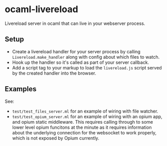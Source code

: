 # ocaml-livereload

Livereload server in ocaml that can live in your webserver process.

## Setup

- Create a livereload handler for your server process by calling `Livereload.make_handler` along with config about which files to watch.
- Hook up the handler so it's called as part of your server callback.
- Add a script tag to your markup to load the `livereload.js` script served by the created handler into the browser.

## Examples

See:
- `test/test_files_server.ml` for an example of wiring with file watcher.
- `test/test_opium_server.ml` for an example of wiring with an opium app, and opium static middleware. This requires calling through to some lower level opium funcitons at the minute as it requires information about the underlying connection for the websocket to work properly, which is not exposed by Opium currently.
